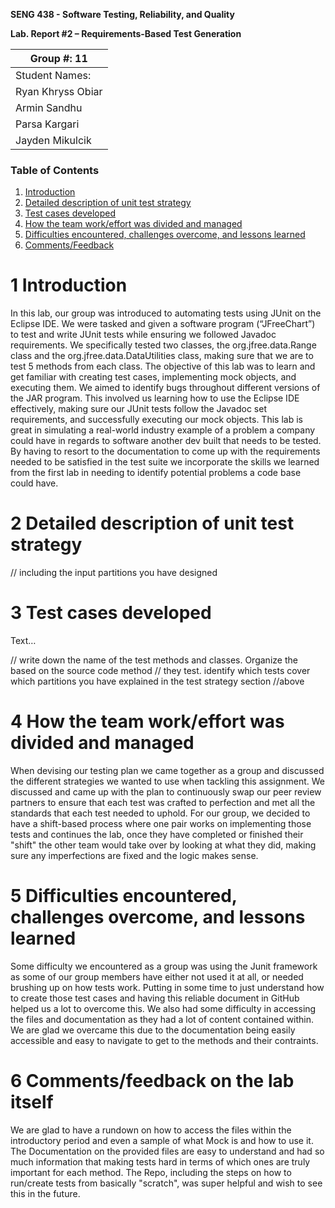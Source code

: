 **SENG 438 - Software Testing, Reliability, and Quality**

**Lab. Report \#2 – Requirements-Based Test Generation**

| Group \#: 11      |
| ----------------- |
| Student Names:    |
| Ryan Khryss Obiar |
| Armin Sandhu      |
| Parsa Kargari     |
| Jayden Mikulcik   |

### Table of Contents

1. [Introduction](#1-introduction)
2. [Detailed description of unit test strategy](#2-detailed-description-of-unit-test-strategy)
3. [Test cases developed](#3-test-cases-developed)
4. [How the team work/effort was divided and managed](#4-how-the-team-workeffort-was-divided-and-managed)
5. [Difficulties encountered, challenges overcome, and lessons learned](#5-difficulties-encountered-challenges-overcome-and-lessons-learned)
6. [Comments/Feedback](#6-commentsfeedback-on-the-lab-itself)

# 1 Introduction

In this lab, our group was introduced to automating tests using JUnit on the Eclipse IDE. We were tasked and given a software program (“JFreeChart”) to test and write JUnit tests while ensuring we followed Javadoc requirements. We specifically tested two classes, the org.jfree.data.Range class and the org.jfree.data.DataUtilities class, making sure that we are to test 5 methods from each class. The objective of this lab was to learn and get familiar with creating test cases, implementing mock objects, and executing them. 
We aimed to identify bugs throughout different versions of the JAR program. This involved us learning how to use the Eclipse IDE effectively, making sure our JUnit tests follow the Javadoc set requirements, and successfully executing our mock objects. This lab is great in simulating a real-world industry example of a problem a company could have in regards to software another dev built that needs to be tested. By having to resort to the documentation to come up with the requirements needed to be satisfied in the test suite we incorporate the skills we learned from the first lab in needing to identify potential problems a code base could have.


# 2 Detailed description of unit test strategy


// including the input partitions you have designed


# 3 Test cases developed

Text…

// write down the name of the test methods and classes. Organize the based on
the source code method // they test. identify which tests cover which partitions
you have explained in the test strategy section //above

# 4 How the team work/effort was divided and managed

When devising our testing plan we came together as a group and discussed the different strategies we wanted to use when tackling this assignment. We discussed and came up with the plan to continuously swap our peer review partners to ensure that each test was crafted to perfection and met all the standards that each test needed to uphold. For our group, we decided to have a shift-based process where one pair works on implementing those tests and continues the lab, once they have completed or finished their "shift" the other team would take over by looking at what they did, making sure any imperfections are fixed and the logic makes sense. 

# 5 Difficulties encountered, challenges overcome, and lessons learned

Some difficulty we encountered as a group was using the Junit framework as some of our group members have either not used it at all, or needed brushing up on how tests work. Putting in some time to just understand how to create those test cases and having this reliable document in GitHub helped us a lot to overcome this.
We also had some difficulty in accessing the files and documentation as they had a lot of content contained within. We are glad we overcame this due to the documentation being easily accessible and easy to navigate to get to the methods and their contraints. 


# 6 Comments/feedback on the lab itself

We are glad to have a rundown on how to access the files within the introductory period and even a sample of what Mock is and how to use it. The Documentation on the provided files are easy to understand and had so much information that making tests hard in terms of which ones are truly important for each method. The Repo, including the steps on how to run/create tests from basically "scratch", was super helpful and wish to see this in the future.
